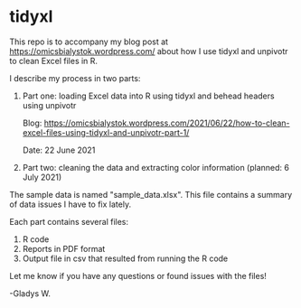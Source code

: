 # tidyxl
This repo is to accompany my blog post at https://omicsbialystok.wordpress.com/ about how I use tidyxl and unpivotr to clean Excel files in R.

I describe my process in two parts: 

1. Part one: loading Excel data into R using tidyxl and behead headers using unpivotr 
    
    Blog: https://omicsbialystok.wordpress.com/2021/06/22/how-to-clean-excel-files-using-tidyxl-and-unpivotr-part-1/
    
    Date: 22 June 2021
    
2. Part two: cleaning the data and extracting color information (planned: 6 July 2021)

The sample data is named "sample_data.xlsx". This file contains a summary of data issues I have to fix lately. 

Each part contains several files:
1. R code 
2. Reports in PDF format
3. Output file in csv that resulted from running the R code

Let me know if you have any questions or found issues with the files! 

-Gladys W. 
